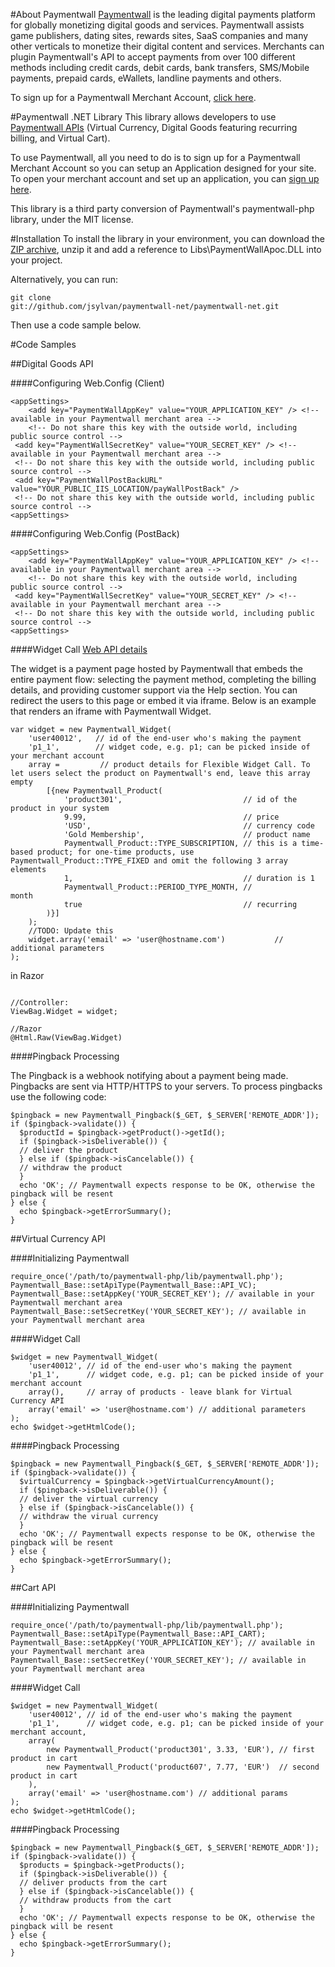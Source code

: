 #About Paymentwall
[Paymentwall](http://paymentwall.com/?source=gh) is the leading digital payments platform for globally monetizing digital goods and services. Paymentwall assists game publishers, dating sites, rewards sites, SaaS companies and many other verticals to monetize their digital content and services. 
Merchants can plugin Paymentwall's API to accept payments from over 100 different methods including credit cards, debit cards, bank transfers, SMS/Mobile payments, prepaid cards, eWallets, landline payments and others. 

To sign up for a Paymentwall Merchant Account, [click here](http://paymentwall.com/signup/merchant?source=gh).

#Paymentwall .NET Library
This library allows developers to use [Paymentwall APIs](http://paymentwall.com/en/documentation/API-Documentation/722?source=gh) (Virtual Currency, Digital Goods featuring recurring billing, and Virtual Cart).

To use Paymentwall, all you need to do is to sign up for a Paymentwall Merchant Account so you can setup an Application designed for your site.
To open your merchant account and set up an application, you can [sign up here](http://paymentwall.com/signup/merchant?source=gh).

This library is a third party conversion of Paymentwall's paymentwall-php library, under the MIT license.

#Installation
To install the library in your environment, you can download the [ZIP archive](https://github.com/jsylvan/paymentwall-net/archive/master.zip), unzip it and add a reference to Libs\PaymentWallApoc.DLL into your project.

Alternatively, you can run:

  <code>git clone git://github.com/jsylvan/paymentwall-net/paymentwall-net.git</code>

Then use a code sample below.

#Code Samples

##Digital Goods API

####Configuring Web.Config (Client)

<pre><code>&lt;appSettings&gt;
&nbsp;&nbsp;&nbsp;&nbsp;&lt;add key="PaymentWallAppKey" value="YOUR_APPLICATION_KEY" /&gt; &lt;!-- available in your Paymentwall merchant area --&gt;
&nbsp;&nbsp;&nbsp;&nbsp;&lt;!-- Do not share this key with the outside world, including public source control --&gt;
&nbsp;&lt;add key="PaymentWallSecretKey" value="YOUR_SECRET_KEY" /&gt; &lt;!-- available in your Paymentwall merchant area --&gt;	
&nbsp;&lt;!-- Do not share this key with the outside world, including public source control --&gt;
&nbsp;&lt;add key="PaymentWallPostBackURL" value="YOUR_PUBLIC_IIS_LOCATION/payWallPostBack" /&gt; 
&nbsp;&lt;!-- Do not share this key with the outside world, including public source control --&gt;
&lt;appSettings&gt;
</code></pre>

####Configuring Web.Config (PostBack)
<pre><code>&lt;appSettings&gt;
&nbsp;&nbsp;&nbsp;&nbsp;&lt;add key="PaymentWallAppKey" value="YOUR_APPLICATION_KEY" /&gt; &lt;!-- available in your Paymentwall merchant area --&gt;
&nbsp;&nbsp;&nbsp;&nbsp;&lt;!-- Do not share this key with the outside world, including public source control --&gt;
&nbsp;&lt;add key="PaymentWallSecretKey" value="YOUR_SECRET_KEY" /&gt; &lt;!-- available in your Paymentwall merchant area --&gt;	
&nbsp;&lt;!-- Do not share this key with the outside world, including public source control --&gt;	
&lt;appSettings&gt;</code></pre>

####Widget Call
[Web API details](http://www.paymentwall.com/en/documentation/Digital-Goods-API/710#paymentwall_widget_call_flexible_widget_call)

The widget is a payment page hosted by Paymentwall that embeds the entire payment flow: selecting the payment method, completing the billing details, and providing customer support via the Help section. You can redirect the users to this page or embed it via iframe. Below is an example that renders an iframe with Paymentwall Widget.

<pre><code>var widget = new Paymentwall_Widget(
	'user40012',   // id of the end-user who's making the payment
	'p1_1',        // widget code, e.g. p1; can be picked inside of your merchant account
	array =         // product details for Flexible Widget Call. To let users select the product on Paymentwall's end, leave this array empty
		[{new Paymentwall_Product(
			'product301',                           // id of the product in your system
			9.99,                                   // price
			'USD',                                  // currency code
			'Gold Membership',                      // product name
			Paymentwall_Product::TYPE_SUBSCRIPTION, // this is a time-based product; for one-time products, use Paymentwall_Product::TYPE_FIXED and omit the following 3 array elements
			1,                                      // duration is 1
			Paymentwall_Product::PERIOD_TYPE_MONTH, //               month
			true                                    // recurring
		)}]
  	);
	//TODO: Update this
	widget.array('email' => 'user@hostname.com')           // additional parameters
);
</code></pre>

in Razor
<pre><code>
//Controller:
ViewBag.Widget = widget;

//Razor
@Html.Raw(ViewBag.Widget)
</code></pre>

####Pingback Processing

The Pingback is a webhook notifying about a payment being made. Pingbacks are sent via HTTP/HTTPS to your servers. To process pingbacks use the following code:
<pre><code>$pingback = new Paymentwall_Pingback($_GET, $_SERVER['REMOTE_ADDR']);
if ($pingback->validate()) {
  $productId = $pingback->getProduct()->getId();
  if ($pingback->isDeliverable()) {
  // deliver the product
  } else if ($pingback->isCancelable()) {
  // withdraw the product
  } 
  echo 'OK'; // Paymentwall expects response to be OK, otherwise the pingback will be resent
} else {
  echo $pingback->getErrorSummary();
}</code></pre>

##Virtual Currency API

####Initializing Paymentwall
<pre><code>require_once('/path/to/paymentwall-php/lib/paymentwall.php');
Paymentwall_Base::setApiType(Paymentwall_Base::API_VC);
Paymentwall_Base::setAppKey('YOUR_SECRET_KEY'); // available in your Paymentwall merchant area
Paymentwall_Base::setSecretKey('YOUR_SECRET_KEY'); // available in your Paymentwall merchant area
</code></pre>

####Widget Call
<pre><code>$widget = new Paymentwall_Widget(
	'user40012', // id of the end-user who's making the payment
	'p1_1',      // widget code, e.g. p1; can be picked inside of your merchant account
	array(),     // array of products - leave blank for Virtual Currency API
	array('email' => 'user@hostname.com') // additional parameters
);
echo $widget->getHtmlCode();
</code></pre>

####Pingback Processing

<pre><code>$pingback = new Paymentwall_Pingback($_GET, $_SERVER['REMOTE_ADDR']);
if ($pingback->validate()) {
  $virtualCurrency = $pingback->getVirtualCurrencyAmount();
  if ($pingback->isDeliverable()) {
  // deliver the virtual currency
  } else if ($pingback->isCancelable()) {
  // withdraw the virual currency
  } 
  echo 'OK'; // Paymentwall expects response to be OK, otherwise the pingback will be resent
} else {
  echo $pingback->getErrorSummary();
}</code></pre>

##Cart API

####Initializing Paymentwall
<pre><code>require_once('/path/to/paymentwall-php/lib/paymentwall.php');
Paymentwall_Base::setApiType(Paymentwall_Base::API_CART);
Paymentwall_Base::setAppKey('YOUR_APPLICATION_KEY'); // available in your Paymentwall merchant area
Paymentwall_Base::setSecretKey('YOUR_SECRET_KEY'); // available in your Paymentwall merchant area
</code></pre>

####Widget Call
<pre><code>$widget = new Paymentwall_Widget(
	'user40012', // id of the end-user who's making the payment
	'p1_1',      // widget code, e.g. p1; can be picked inside of your merchant account,
	array(
		new Paymentwall_Product('product301', 3.33, 'EUR'), // first product in cart
		new Paymentwall_Product('product607', 7.77, 'EUR')  // second product in cart
	),
	array('email' => 'user@hostname.com') // additional params
);
echo $widget->getHtmlCode();</code></pre>

####Pingback Processing

<pre><code>$pingback = new Paymentwall_Pingback($_GET, $_SERVER['REMOTE_ADDR']);
if ($pingback->validate()) {
  $products = $pingback->getProducts();
  if ($pingback->isDeliverable()) {
  // deliver products from the cart
  } else if ($pingback->isCancelable()) {
  // withdraw products from the cart
  } 
  echo 'OK'; // Paymentwall expects response to be OK, otherwise the pingback will be resent
} else {
  echo $pingback->getErrorSummary();
}</code></pre>